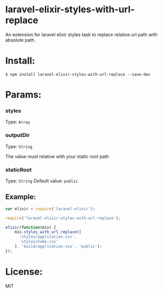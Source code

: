 # laravel-elixir-styles-with-url-replace

An extension for laravel elixir styles task to replace relative url path with absolute path.

# Install:

```shell
$ npm install laravel-elixir-styles-with-url-replace --save-dev
```

# Params:

### styles
Type: `Array`

### outputDir
Type: `String`

The value must relative with your static root path

### staticRoot
Type: `String`
Default value: `public`

## Example:

```javascript
var elixir = require('laravel-elixir');

require('laravel-elixir-styles-with-url-replace');

elixir(function(mix) {
    mix.styles_with_url_replace([
      'styles/application.css',
      'styles/home.css'
    ], 'build/application.css', 'public');
});
```

# License:

MIT